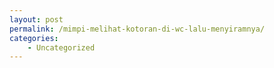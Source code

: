 ```yaml
---
layout: post
permalink: /mimpi-melihat-kotoran-di-wc-lalu-menyiramnya/
categories:
    - Uncategorized
---
```



